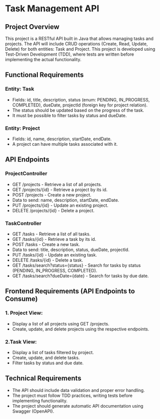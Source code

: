 # Task Management API
## Project Overview

This project is a RESTful API built in Java that allows managing tasks and projects. The API will include CRUD operations (Create, Read, Update, Delete) for both entities: Task and Project. This project is developed using Test-Driven Development (TDD), where tests are written before implementing the actual functionality.

## Functional Requirements
### Entity: Task
- Fields: id, title, description, status (enum: PENDING, IN_PROGRESS, COMPLETED), dueDate, projectId (foreign key for project relation).
- The status should be updated based on the progress of the task.
- It must be possible to filter tasks by status and dueDate.

### Entity: Project

- Fields: id, name, description, startDate, endDate.
- A project can have multiple tasks associated with it.

## API Endpoints

### ProjectController
- GET /projects - Retrieve a list of all projects.
- GET /projects/{id} - Retrieve a project by its id.
- POST /projects - Create a new project.
- Data to send: name, description, startDate, endDate.
- PUT /projects/{id} - Update an existing project.
- DELETE /projects/{id} - Delete a project.

### TaskController
- GET /tasks - Retrieve a list of all tasks.
- GET /tasks/{id} - Retrieve a task by its id.
- POST /tasks - Create a new task.
- Data to send: title, description, status, dueDate, projectId.
- PUT /tasks/{id} - Update an existing task.
- DELETE /tasks/{id} - Delete a task.
- GET /tasks/search?status={status} - Search for tasks by status (PENDING, IN_PROGRESS, COMPLETED).
- GET /tasks/search?dueDate={date} - Search for tasks by due date.

## Frontend Requirements (API Endpoints to Consume)
### 1. Project View:

- Display a list of all projects using GET /projects.
- Create, update, and delete projects using the respective endpoints.

### 2.Task View:

- Display a list of tasks filtered by project.
- Create, update, and delete tasks.
- Filter tasks by status and due date.

## Technical Requirements
- The API should include data validation and proper error handling.
- The project must follow TDD practices, writing tests before implementing functionality.
- The project should generate automatic API documentation using Swagger (OpenAPI).

